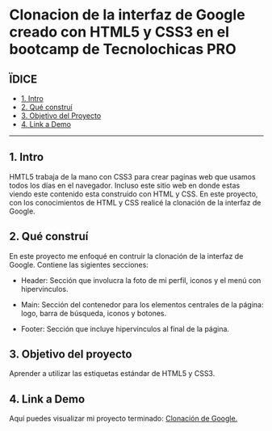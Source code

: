 # Clonacion de la interfaz de Google creado con HTML5 y CSS3 en el bootcamp de Tecnolochicas PRO
## **ÏDICE**
* [1. Intro](https://github.com/Lizbeth-Moreno/ClonacionGoogle/edit/main/README.md#1-intro)
* [2. Qué construí](https://github.com/Lizbeth-Moreno/ClonacionGoogle/edit/main/README.md#2-qu%C3%A9-constru%C3%AD)
* [3. Objetivo del Proyecto](https://github.com/Lizbeth-Moreno/ClonacionGoogle/edit/main/README.md#3-objetivo-del-proyecto)
* [4. Link a Demo](https://github.com/Lizbeth-Moreno/ClonacionGoogle/edit/main/README.md#4-link-a-demo)
****
## 1. Intro
HMTL5 trabaja de la mano con CSS3 para crear paginas web que usamos todos los días en el navegador. Incluso este sitio web en donde estas viendo este contenido esta construido con HTML y CSS. En este proyecto, con los conocimientos de HTML y CSS realicé la clonación de la interfaz de Google.

## 2. Qué construí 
En este proyecto me enfoqué en contruir la clonación de la interfaz de Google. Contiene las sigientes secciones:

* Header: Sección que involucra la foto de mi perfil, iconos y el menú con hipervinculos.

* Main: Sección del contenedor para los elementos centrales de la página: logo, barra de búsqueda, iconos y botones.

* Footer: Sección que incluye hipervinculos al final de la página.

## 3. Objetivo del proyecto 
Aprender a utilizar las estiquetas estándar de HTML5 y CSS3.

## 4. Link a Demo
Aquí puedes visualizar mi proyecto terminado: [Clonación de Google.](#)
